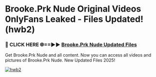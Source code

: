 # Brooke.Prk Nude Original Videos 0nlyFans Leaked - Files Updated! (hwb2)

<h3>🔴 CLICK HERE 🌐==►► <a href="https://tinyurl.com/y5r63du9" rel="nofollow">Brooke.Prk Nude Updated Files</a></h3>

Get Brooke.Prk Nude and all content. Now you can access all videos and pictures of Brooke.Prk Nude. New Updated Files 2025!

[![hwb2](https://i.imgur.com/UVo9nyh.gif)](https://tinyurl.com/y5r63du9)